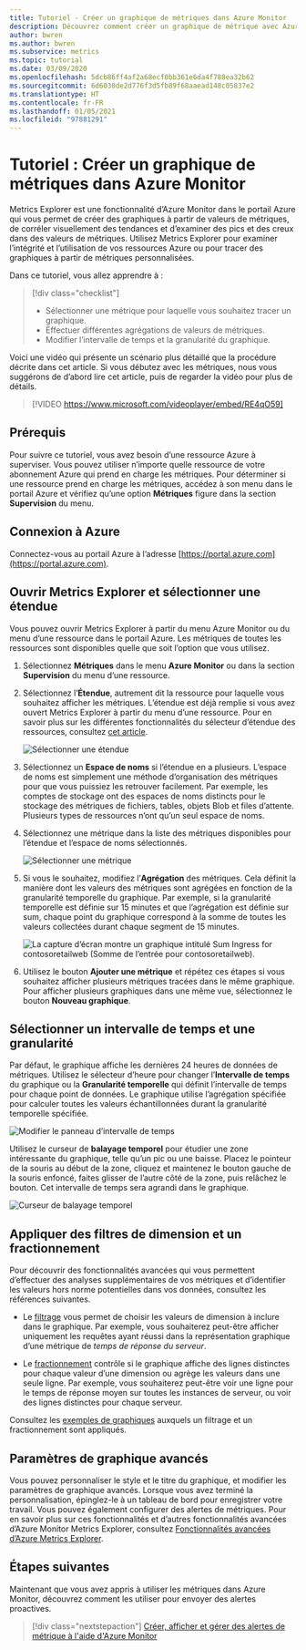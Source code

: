 ```yaml
---
title: Tutoriel - Créer un graphique de métriques dans Azure Monitor
description: Découvrez comment créer un graphique de métrique avec Azure Metrics Explorer.
author: bwren
ms.author: bwren
ms.subservice: metrics
ms.topic: tutorial
ms.date: 03/09/2020
ms.openlocfilehash: 5dcb86ff4af2a68ecf0bb361e6da4f788ea32b62
ms.sourcegitcommit: 6d6030de2d776f3d5fb89f68aaead148c05837e2
ms.translationtype: HT
ms.contentlocale: fr-FR
ms.lasthandoff: 01/05/2021
ms.locfileid: "97881291"
---
```

# <a name="tutorial-create-a-metrics-chart-in-azure-monitor"></a>Tutoriel : Créer un graphique de métriques dans Azure Monitor
Metrics Explorer est une fonctionnalité d’Azure Monitor dans le portail Azure qui vous permet de créer des graphiques à partir de valeurs de métriques, de corréler visuellement des tendances et d’examiner des pics et des creux dans des valeurs de métriques. Utilisez Metrics Explorer pour examiner l’intégrité et l’utilisation de vos ressources Azure ou pour tracer des graphiques à partir de métriques personnalisées. 

Dans ce tutoriel, vous allez apprendre à :

> [!div class="checklist"]
> * Sélectionner une métrique pour laquelle vous souhaitez tracer un graphique.
> * Effectuer différentes agrégations de valeurs de métriques.
> * Modifier l’intervalle de temps et la granularité du graphique.

Voici une vidéo qui présente un scénario plus détaillé que la procédure décrite dans cet article. Si vous débutez avec les métriques, nous vous suggérons de d’abord lire cet article, puis de regarder la vidéo pour plus de détails. 

> [!VIDEO https://www.microsoft.com/videoplayer/embed/RE4qO59]

## <a name="prerequisites"></a>Prérequis

Pour suivre ce tutoriel, vous avez besoin d’une ressource Azure à superviser. Vous pouvez utiliser n’importe quelle ressource de votre abonnement Azure qui prend en charge les métriques. Pour déterminer si une ressource prend en charge les métriques, accédez à son menu dans le portail Azure et vérifiez qu’une option **Métriques** figure dans la section **Supervision** du menu.


## <a name="log-in-to-azure"></a>Connexion à Azure
Connectez-vous au portail Azure à l’adresse [https://portal.azure.com](https://portal.azure.com).

## <a name="open-metrics-explorer-and-select-a-scope"></a>Ouvrir Metrics Explorer et sélectionner une étendue
Vous pouvez ouvrir Metrics Explorer à partir du menu Azure Monitor ou du menu d’une ressource dans le portail Azure. Les métriques de toutes les ressources sont disponibles quelle que soit l’option que vous utilisez. 

1. Sélectionnez **Métriques** dans le menu **Azure Monitor** ou dans la section **Supervision** du menu d’une ressource.

1. Sélectionnez l’**Étendue**, autrement dit la ressource pour laquelle vous souhaitez afficher les métriques. L’étendue est déjà remplie si vous avez ouvert Metrics Explorer à partir du menu d’une ressource. Pour en savoir plus sur les différentes fonctionnalités du sélecteur d’étendue des ressources, consultez [cet article](../platform/metrics-charts.md#resource-scope-picker).

    ![Sélectionner une étendue](media/tutorial-metrics-explorer/scope-picker.png)

2. Sélectionnez un **Espace de noms** si l’étendue en a plusieurs. L’espace de noms est simplement une méthode d’organisation des métriques pour que vous puissiez les retrouver facilement. Par exemple, les comptes de stockage ont des espaces de noms distincts pour le stockage des métriques de fichiers, tables, objets Blob et files d’attente. Plusieurs types de ressources n’ont qu’un seul espace de noms.

3. Sélectionnez une métrique dans la liste des métriques disponibles pour l’étendue et l’espace de noms sélectionnés.

    ![Sélectionner une métrique](media/tutorial-metrics-explorer/metric-picker.png)

4. Si vous le souhaitez, modifiez l’**Agrégation** des métriques. Cela définit la manière dont les valeurs des métriques sont agrégées en fonction de la granularité temporelle du graphique. Par exemple, si la granularité temporelle est définie sur 15 minutes et que l’agrégation est définie sur sum, chaque point du graphique correspond à la somme de toutes les valeurs collectées durant chaque segment de 15 minutes.

    ![La capture d’écran montre un graphique intitulé Sum Ingress for contosoretailweb (Somme de l’entrée pour contosoretailweb).](media/tutorial-metrics-explorer/chart.png)

5. Utilisez le bouton **Ajouter une métrique** et répétez ces étapes si vous souhaitez afficher plusieurs métriques tracées dans le même graphique. Pour afficher plusieurs graphiques dans une même vue, sélectionnez le bouton **Nouveau graphique**.

## <a name="select-a-time-range-and-granularity"></a>Sélectionner un intervalle de temps et une granularité

Par défaut, le graphique affiche les dernières 24 heures de données de métriques. Utilisez le sélecteur d’heure pour changer l’**Intervalle de temps** du graphique ou la **Granularité temporelle** qui définit l’intervalle de temps pour chaque point de données. Le graphique utilise l’agrégation spécifiée pour calculer toutes les valeurs échantillonnées durant la granularité temporelle spécifiée.

![Modifier le panneau d’intervalle de temps](media/tutorial-metrics-explorer/time-picker.png)


Utilisez le curseur de **balayage temporel** pour étudier une zone intéressante du graphique, telle qu’un pic ou une baisse. Placez le pointeur de la souris au début de la zone, cliquez et maintenez le bouton gauche de la souris enfoncé, faites glisser de l’autre côté de la zone, puis relâchez le bouton. Cet intervalle de temps sera agrandi dans le graphique. 

![Curseur de balayage temporel](media/tutorial-metrics-explorer/time-brush.png)

## <a name="apply-dimension-filters-and-splitting"></a>Appliquer des filtres de dimension et un fractionnement
Pour découvrir des fonctionnalités avancées qui vous permettent d’effectuer des analyses supplémentaires de vos métriques et d’identifier les valeurs hors norme potentielles dans vos données, consultez les références suivantes.

- Le [filtrage](../platform/metrics-charts.md#apply-filters-to-charts) vous permet de choisir les valeurs de dimension à inclure dans le graphique. Par exemple, vous souhaiterez peut-être afficher uniquement les requêtes ayant réussi dans la représentation graphique d’une métrique de *temps de réponse du serveur*. 

- Le [fractionnement](../platform/metrics-charts.md#apply-splitting-to-a-chart) contrôle si le graphique affiche des lignes distinctes pour chaque valeur d’une dimension ou agrège les valeurs dans une seule ligne. Par exemple, vous souhaiterez peut-être voir une ligne pour le temps de réponse moyen sur toutes les instances de serveur, ou voir des lignes distinctes pour chaque serveur. 

Consultez les [exemples de graphiques](../platform/metric-chart-samples.md) auxquels un filtrage et un fractionnement sont appliqués.

## <a name="advanced-chart-settings"></a>Paramètres de graphique avancés

Vous pouvez personnaliser le style et le titre du graphique, et modifier les paramètres de graphique avancés. Lorsque vous avez terminé la personnalisation, épinglez-le à un tableau de bord pour enregistrer votre travail. Vous pouvez également configurer des alertes de métriques. Pour en savoir plus sur ces fonctionnalités et d’autres fonctionnalités avancées d’Azure Monitor Metrics Explorer, consultez [Fonctionnalités avancées d’Azure Metrics Explorer](../platform/metrics-charts.md#lock-boundaries-of-chart-y-axis).


## <a name="next-steps"></a>Étapes suivantes
Maintenant que vous avez appris à utiliser les métriques dans Azure Monitor, découvrez comment les utiliser pour envoyer des alertes proactives.

> [!div class="nextstepaction"]
> [Créer, afficher et gérer des alertes de métrique à l'aide d'Azure Monitor](../platform/metrics-charts.md#create-alert-rules)

